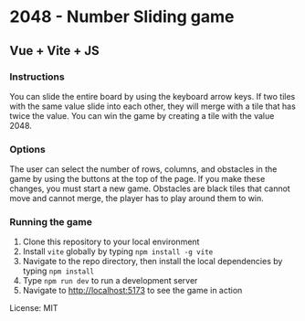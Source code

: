 # 2048 - Number Sliding game

## Vue + Vite + JS

### Instructions

You can slide the entire board by using the keyboard arrow keys. If two tiles with the same value slide into each other,
they will merge with a tile that has twice the value. You can win the game by creating a tile with the value 2048.

### Options

The user can select the number of rows, columns, and obstacles in the game by using the buttons at the top of the page.
If you make these changes, you must start a new game. Obstacles are black tiles that cannot move and cannot merge, the
player has to play around them to win.

### Running the game

1. Clone this repository to your local environment
2. Install `vite` globally by typing `npm install -g vite`
3. Navigate to the repo directory, then install the local dependencies by typing `npm install`
4. Type `npm run dev` to run a development server
5. Navigate to [http://localhost:5173](http://localhost:5173) to see the game in action

License: MIT